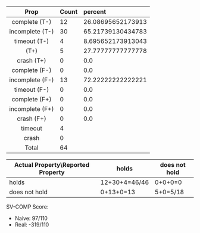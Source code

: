 
| Prop | Count | percent |
|:----:|:------|:--|
|complete   (T-)|12| 26.08695652173913 |
|incomplete (T-)|30|65.21739130434783 |
|timeout    (T-)|4|8.695652173913043 |
|           (T+)|5|27.77777777777778 |
|crash      (T+)|0|0.0 |
|complete   (F-)|0|0.0 |
|incomplete (F-)|13|72.22222222222221 |
|timeout    (F-)|0|0.0 |
|complete   (F+)|0|0.0 |
|incomplete (F+)|0|0.0 |
|crash      (F+)|0|0.0 |
|timeout        |4| |
|crash          |0| |
|Total          |64| |

| Actual Property\Reported Property | holds | does not hold |
|------------------------------------|-------|---------------|
| holds | 12+30+4=46/46 | 0+0+0=0 |
| does not hold | 0+13+0=13 | 5+0=5/18 |

SV-COMP Score:

* Naive: 97/110
* Real: -319/110

